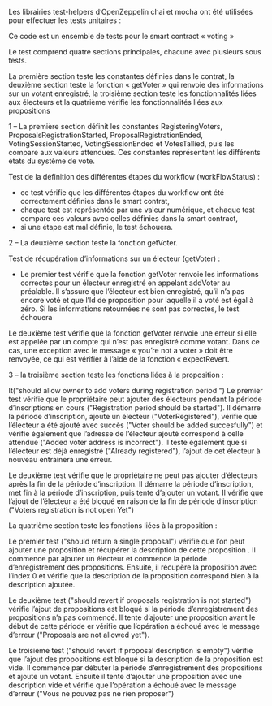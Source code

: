Les librairies test-helpers d’OpenZeppelin chai et mocha ont été utilisées pour effectuer les tests unitaires :

Ce code est un ensemble de tests pour le smart contract « voting »


Le test comprend quatre sections principales, chacune avec plusieurs sous tests.

La première section teste les constantes définies dans le contrat, la deuxième section teste la fonction « getVoter » qui renvoie des informations sur un votant enregistré, la troisième section teste les fonctionnalités liées aux électeurs et la quatrième vérifie les fonctionnalités liées aux propositions

1 – La première section définit les constantes RegisteringVoters, ProposalsRegistrationStarted, ProposalRegistrationEnded, VotingSessionStarted, VotingSessionEnded et VotesTallied, puis les compare aux valeurs attendues. Ces constantes représentent les différents états du système de vote.

Test de la définition des différentes étapes du workflow (workFlowStatus) :

- ce test vérifie que les différentes étapes du workflow ont été correctement définies dans le smart contrat,
- chaque test est représentée par une valeur numérique, et chaque test compare ces valeurs avec celles définies dans la smart contract,
- si une étape est mal définie, le test échouera.

2 – La deuxième section teste la fonction getVoter.

Test de récupération d’informations sur un électeur (getVoter) :

- Le premier test vérifie que la fonction getVoter renvoie les informations correctes pour un électeur enregistré en appelant addVoter au préalable. Il s’assure que l’électeur est bien enregistré, qu’il n’a pas encore voté et que l’Id de proposition pour laquelle il a voté est égal à zéro. 
Si les informations retournées ne sont pas correctes, le test échouera

Le deuxième test vérifie que la fonction getVoter renvoie une erreur si elle est appelée par un compte qui n’est pas enregistré comme votant.
Dans ce cas, une exception avec le message « you’re not a voter » doit être renvoyée, ce qui est vérifier à l’aide de la fonction « expectRevert.

3 – la troisième section teste les fonctions liées à la proposition : 

It("should allow owner to add voters during registration period ")
Le premier test vérifie que le propriétaire peut ajouter des électeurs pendant la période d’inscriptions en cours ("Registration period should be started"). Il démarre la période d’inscription, ajoute un électeur ("VoterRegistered"), vérifie que l’électeur a été ajouté avec succès ("Voter should be added succesfully") et vérifie également que l’adresse de l’électeur ajouté correspond à celle attendue ("Added voter address is incorrect").
Il teste également que si l’électeur est déjà enregistré ("Already registered"), l’ajout de cet électeur à nouveau entrainera une erreur.

Le deuxième test vérifie que le propriétaire ne peut pas ajouter d’électeurs après la fin de la période d’inscription. Il démarre la période d’inscription, met fin à la période d’inscription, puis tente d’ajouter un votant. Il vérifie que l’ajout de l’électeur a été bloqué en raison de la fin de période d’inscription ("Voters registration is not open Yet")

La quatrième section teste les fonctions liées à la proposition :

Le premier test ("should return a single proposal") vérifie que l’on peut ajouter une proposition et récupérer la description de cette proposition . Il commence par ajouter un électeur et commence la période d’enregistrement des propositions. Ensuite, il récupère la proposition avec l’index 0 et vérifie que la description de la proposition correspond bien à la description ajoutée.

Le deuxième test ("should revert if proposals registration is not started") vérifie l’ajout de propositions est bloqué si la période d’enregistrement des propositions n’a pas commencé. Il tente d’ajouter une proposition avant le début de cette période er vérifie que l’opération a échoué avec le message d’erreur ("Proposals are not allowed yet").

Le troisième test ("should revert if proposal description is empty") vérifie que l’ajout des propositions est bloqué si la description de la proposition est vide. Il commence par débuter la période d’enregistrement des propositions et ajoute un votant. Ensuite il tente d’ajouter une proposition avec une description vide et vérifie que l’opération a échoué avec le message d’erreur ("Vous ne pouvez pas ne rien proposer")


